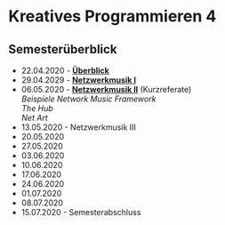 # Kreatives Programmieren 4

## Semesterüberblick

* 22.04.2020 - **[Überblick](01)**
* 29.04.2029 - **[Netzwerkmusik I](02)**
* 06.05.2020 - **[Netzwerkmusik II](03)** (Kurzreferate)<br />*Beispiele Network Music Framework<br/>
The Hub<br>
Net Art*
* 13.05.2020 - Netzwerkmusik III
* 20.05.2020
* 27.05.2020
* 03.06.2020
* 10.06.2020
* 17.06.2020
* 24.06.2020
* 01.07.2020
* 08.07.2020
* 15.07.2020 - Semesterabschluss